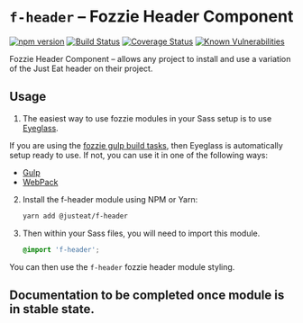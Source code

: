 # `f-header` – Fozzie Header Component

[![npm version](https://badge.fury.io/js/%40justeat%2Ff-header.svg)](https://badge.fury.io/js/%40justeat%2Ff-header)
[![Build Status](https://travis-ci.org/justeat/f-header.svg)](https://travis-ci.org/justeat/f-header)
[![Coverage Status](https://coveralls.io/repos/github/justeat/f-header/badge.svg)](https://coveralls.io/github/justeat/f-header)
[![Known Vulnerabilities](https://snyk.io/test/github/justeat/f-header/badge.svg?targetFile=package.json)](https://snyk.io/test/github/justeat/f-header?targetFile=package.json)

Fozzie Header Component – allows any project to install and use a variation of the Just Eat header on their project.


## Usage

1. The easiest way to use fozzie modules in your Sass setup is to use [Eyeglass](https://www.npmjs.com/package/eyeglass).

If you are using the [fozzie gulp build tasks](https://www.npmjs.com/package/@justeat/gulp-build-fozzie), then Eyeglass is automatically setup ready to use.  If not, you can use it in one of the following ways:

- [Gulp](https://github.com/sass-eyeglass/eyeglass/blob/master/site-src/docs/integrations/gulp.md)
- [WebPack](https://github.com/sass-eyeglass/eyeglass/issues/153#issuecomment-300895607)

2.  Install the f-header module using NPM or Yarn:

    ```bash
    yarn add @justeat/f-header
    ```

3.  Then within your Sass files, you will need to import this module.

    ```scss
    @import 'f-header';
    ```

You can then use the `f-header` fozzie header module styling.

## Documentation to be completed once module is in stable state.
